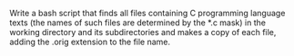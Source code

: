 Write a bash script that finds all files containing C programming language texts (the names of such files are determined by the *.c mask) in the working directory and its subdirectories and makes a copy of each file, adding the .orig extension to the file name.